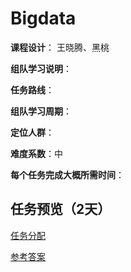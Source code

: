 # Bigdata

**课程设计**： 王晓腾、黑桃

**组队学习说明**：

**任务路线**：

**组队学习周期**：

**定位人群**：

**难度系数**：中

**每个任务完成大概所需时间**：

## 任务预览（2天）



[任务分配](./学习任务)

[参考答案](./参考答案)